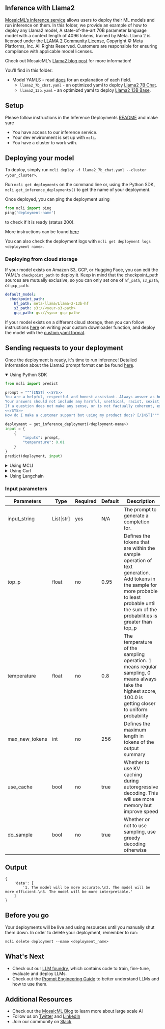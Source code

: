 ## Inference with Llama2

[MosaicML’s inference service](https://www.mosaicml.com/inference) allows users to deploy their ML models and run inference on them. In this folder, we provide an example of how to deploy any Llama2 model, A state-of-the-art 70B parameter language model with a context length of 4096 tokens, trained by Meta. Llama 2 is licensed under the [LLAMA 2 Community License](https://github.com/facebookresearch/llama/blob/main/LICENSE), Copyright © Meta Platforms, Inc. All Rights Reserved. Customers are responsible for ensuring compliance with applicable model licenses.

Check out MosaicML's [Llama2 blog post](https://www.mosaicml.com/blog/llama2-inferenceb) for more information!

You’ll find in this folder:

- Model YAMLS - read [docs](https://docs.mosaicml.com/projects/mcli/en/latest/inference/inference_schema.html) for an explanation of each field.
    - `llama2_7b_chat.yaml` - an optimized yaml to deploy [Llama2 7B Chat](https://huggingface.co/meta-llama/Llama-2-7b-chat-hf).
    - `llama2_13b.yaml` - an optimized yaml to deploy [Llama2 13B Base](https://huggingface.co/meta-llama/Llama-2-13b-hf).

## Setup

Please follow instructions in the Inference Deployments [README](https://github.com/mosaicml/examples/tree/main/examples/inference-deployments/README.md) and make sure
- You have access to our inference service.
- Your dev environment is set up with `mcli`.
- You have a cluster to work with.

## Deploying your model

To deploy, simply run `mcli deploy -f llama2_7b_chat.yaml --cluster <your_cluster>`.

Run `mcli get deployments` on the command line or, using the Python SDK, `mcli.get_inference_deployments()` to get the name of your deployment.


Once deployed, you can ping the deployment using
```python
from mcli import ping
ping('deployment-name')
```
to check if it is ready (status 200).

More instructions can be found [here](https://docs.mosaicml.com/projects/mcli/en/latest/quick_start/quick_start_inference.html)

You can also check the deployment logs with `mcli get deployment logs <deployment name>`.

### Deploying from cloud storage
If your model exists on Amazon S3, GCP, or Hugging Face, you can edit the YAML's `checkpoint_path` to deploy it. Keep in mind that the checkpoint_path sources are mutually exclusive, so you can only set one of `hf_path`, `s3_path`, or `gcp_path`:

```yaml
default_model:
  checkpoint_path:
    hf_path: meta-llama/Llama-2-13b-hf
    s3_path: s3://<your-s3-path>
    gcp_path: gs://<your-gcp-path>

```

If your model exists on a different cloud storage, then you can follow instructions [here](https://docs.mosaicml.com/projects/mcli/en/latest/inference/deployment_features.html#id1) on writing your custom downloader function, and deploy the model with the [custom yaml format](https://docs.mosaicml.com/projects/mcli/en/latest/inference/inference_schema.html#custom-model).

## Sending requests to your deployment

Once the deployment is ready, it's time to run inference! Detailed information about the Llama2 prompt format can be found [here](https://www.mosaicml.com/blog/llama2-inference).

<details open>
<summary> Using Python SDK </summary>


```python
from mcli import predict

prompt = """[INST] <<SYS>>
You are a helpful, respectful and honest assistant. Always answer as helpfully as possible, while being safe.
Your answers should not include any harmful, unethical, racist, sexist, toxic, dangerous, or illegal content. Please ensure that your responses are socially unbiased and positive in nature.
If a question does not make any sense, or is not factually coherent, explain why instead of answering something not correct. If you don't know the answer to a question, please don't share false information.
<</SYS>>
How do I make a customer support bot using my product docs? [/INST]"""

deployment = get_inference_deployment(<deployment-name>)
input = {
    {
        "inputs": prompt,
        "temperature": 0.01
    }
}
predict(deployment, input)

```
</details>

<details>
<summary> Using MCLI </summary>

```bash
mcli predict <deployment-name> --input '{"inputs": ["hello world!"]}'

```
</details>

<details>
<summary> Using Curl </summary>

```bash
curl https://<deployment-name>.inf.hosted-on.mosaicml.hosting/predict \
-H "Authorization: <your_api_key>" \
-d '{"inputs": ["hello world!"]}'
```
</details>

<details>
<summary> Using Langchain </summary>

```python
from getpass import getpass

MOSAICML_API_TOKEN = getpass()
import os

os.environ["MOSAICML_API_TOKEN"] = MOSAICML_API_TOKEN
from langchain.llms import MosaicML
from langchain import PromptTemplate, LLMChain
template = """Question: {question}"""

prompt = PromptTemplate(template=template, input_variables=["question"])
llm = MosaicML(inject_instruction_format=True, model_kwargs={'do_sample': False})
llm_chain = LLMChain(prompt=prompt, llm=llm)
question = "Write 3 reasons why you should train an AI model on domain specific data set."

llm_chain.run(question)

```
</details>

### Input parameters
| Parameters | Type | Required | Default | Description |
| --- | --- | --- | --- | --- |
| input_string | List[str] | yes | N/A | The prompt to generate a completion for. |
| top_p | float | no | 0.95 | Defines the tokens that are within the sample operation of text generation. Add tokens in the sample for more probable to least probable until the sum of the probabilities is greater than top_p |
| temperature | float | no | 0.8 | The temperature of the sampling operation. 1 means regular sampling, 0 means always take the highest score, 100.0 is getting closer to uniform probability |
| max_new_tokens | int | no | 256 | Defines the maximum length in tokens of the output summary |
| use_cache | bool | no | true | Whether to use KV caching during autoregressive decoding. This will use more memory but improve speed |
| do_sample | bool | no | true | Whether or not to use sampling, use greedy decoding otherwise |


## Output

```
{
    'data': [
        '1. The model will be more accurate.\n2. The model will be more efficient.\n3. The model will be more interpretable.'
    ]
}
```

## Before you go

Your deployments will be live and using resources until you manually shut them down. In order to delete your deployment, remember to run:
```
mcli delete deployment --name <deployment_name>
```

## What's Next
 - Check out our [LLM foundry](https://github.com/mosaicml/llm-foundry), which contains code to train, fine-tune, evaluate and deploy LLMs.
 - Check out the [Prompt Engineering Guide](https://www.promptingguide.ai) to better understand LLMs and how to use them.


## Additional Resources
- Check out the [MosaicML Blog](https://www.mosaicml.com/blog) to learn more about large scale AI
- Follow us on [Twitter](https://twitter.com/mosaicml) and [LinkedIn](https://www.linkedin.com/company/mosaicml)
- Join our community on [Slack](https://mosaicml.me/slack)
